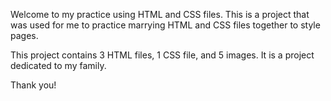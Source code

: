 Welcome to my practice using HTML and CSS files. This is a project that was used for me to practice marrying HTML and CSS files together to style pages. 

This project contains 3 HTML files, 1 CSS file, and 5 images. It is a project dedicated to my family. 

Thank you!
